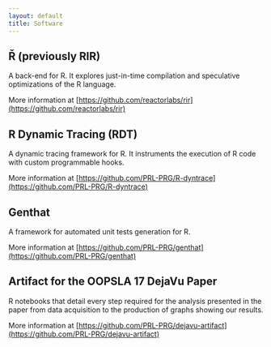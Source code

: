 ```yaml
---
layout: default
title: Software
---
```


## Ř (previously RIR)

A back-end for R. It explores just-in-time compilation and speculative optimizations of the R language.

More information at [https://github.com/reactorlabs/rir](https://github.com/reactorlabs/rir)

## R Dynamic Tracing (RDT)

A dynamic tracing framework for R. It instruments the execution of R code with custom programmable hooks.

More information at [https://github.com/PRL-PRG/R-dyntrace](https://github.com/PRL-PRG/R-dyntrace)

## Genthat

A framework for automated unit tests generation for R.

More information at [https://github.com/PRL-PRG/genthat](https://github.com/PRL-PRG/genthat)

## Artifact for the OOPSLA 17 DejaVu Paper

R notebooks that detail every step required for the analysis presented in the paper from data acquisition to the production of graphs showing our results.

More information at [https://github.com/PRL-PRG/dejavu-artifact](https://github.com/PRL-PRG/dejavu-artifact)

